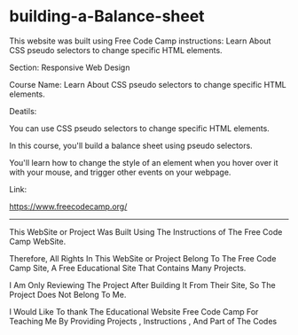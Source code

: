 # building-a-Balance-sheet

This website was built using Free Code Camp instructions: Learn About CSS pseudo selectors to change specific HTML elements.

Section: Responsive Web Design


Course Name: Learn About CSS pseudo selectors to change specific HTML elements.

Deatils:

You can use CSS pseudo selectors to change specific HTML elements.

In this course, you'll build a balance sheet using pseudo selectors. 

You'll learn how to change the style of an element when you hover over it with your mouse, and trigger other events on your webpage.

Link:

https://www.freecodecamp.org/



---------------------------------------------------------------------------------------------------------------------------------------------------------------------------------------------------------------------


This WebSite or Project Was Built Using The Instructions of The Free Code Camp  WebSite.

Therefore, All Rights In This WebSite or Project Belong To The Free Code Camp Site, A Free Educational Site That Contains Many Projects.

I Am Only Reviewing The Project After Building It From Their Site, So The Project Does Not Belong To Me.

I Would Like To thank The Educational Website Free Code Camp For Teaching Me By Providing Projects , Instructions , And Part of The Codes


